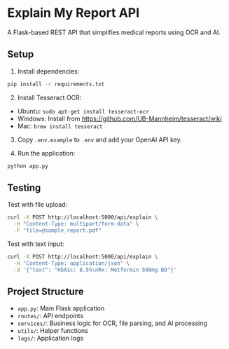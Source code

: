 # Explain My Report API

A Flask-based REST API that simplifies medical reports using OCR and AI.

## Setup

1. Install dependencies:
```bash
pip install -r requirements.txt
```

2. Install Tesseract OCR:
- Ubuntu: `sudo apt-get install tesseract-ocr`
- Windows: Install from https://github.com/UB-Mannheim/tesseract/wiki
- Mac: `brew install tesseract`

3. Copy `.env.example` to `.env` and add your OpenAI API key.

4. Run the application:
```bash
python app.py
```

## Testing

Test with file upload:
```bash
curl -X POST http://localhost:5000/api/explain \
  -H "Content-Type: multipart/form-data" \
  -F "file=@sample_report.pdf"
```

Test with text input:
```bash
curl -X POST http://localhost:5000/api/explain \
  -H "Content-Type: application/json" \
  -d '{"text": "HbA1c: 8.5%\nRx: Metformin 500mg BD"}'
```

## Project Structure

- `app.py`: Main Flask application
- `routes/`: API endpoints
- `services/`: Business logic for OCR, file parsing, and AI processing
- `utils/`: Helper functions
- `logs/`: Application logs
```